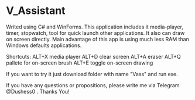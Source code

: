 # V_Assistant
Writed using C# and WinForms.
This application includes it media-player, timer, stopwatch, tool for quick launch other applications. It also can draw on screen directly. Main advantage of this app is using much less RAM than Windows defaults applications.


Shortcuts:
ALT+X media player
ALT+D clear screen
ALT+A eraser
ALT+Q pallete for on-screen brush
ALT+E toggle on-screen drawing

If you want to try it just download folder with name "Vass" and run exe.




If you have any questions or propositions, please write me via Telegram @Dushess0 .
Thanks You!
